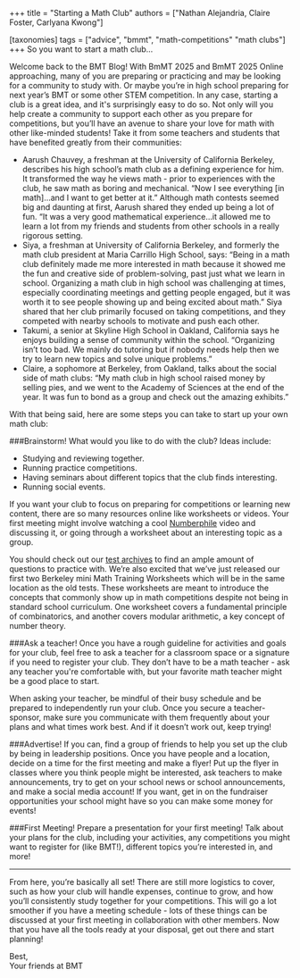 +++
title = "Starting a Math Club"
authors = ["Nathan Alejandria, Claire Foster, Carlyana Kwong"]

[taxonomies] 
tags = ["advice", "bmmt", "math-competitions" "math clubs"]
+++
So you want to start a math club...

Welcome back to the BMT Blog! With BmMT 2025 and BmMT 2025 Online approaching, many of you are preparing or practicing and may be looking for a community to study with. Or maybe you’re in high school preparing for next year’s BMT or some other STEM competition. In any case, starting a club is a great idea, and it's surprisingly easy to do so. Not only will you help create a community to support each other as you prepare for competitions, but you’ll have an avenue to share your love for math with other like-minded students! Take it from some teachers and students that have benefited greatly from their communities:

- Aarush Chauvey, a freshman at the University of California Berkeley, describes his high school’s math club as a defining experience for him. It transformed the way he views math - prior to experiences with the club, he saw math as boring and mechanical. “Now I see everything [in math]…and I want to get better at it.” Although math contests seemed big and daunting at first, Aarush shared they ended up being a lot of fun. “It was a very good mathematical experience…it allowed me to learn a lot from my friends and students from other schools in a really rigorous setting.
- Siya, a freshman at University of California Berkeley, and formerly the math club president at Maria Carrillo High School, says: “Being in a math club definitely made me more interested in math because it showed me the fun and creative side of problem-solving, past just what we learn in school. Organizing a math club in high school was challenging at times, especially coordinating meetings and getting people engaged, but it was worth it to see people showing up and being excited about math.” Siya shared that her club primarily focused on taking competitions, and they competed with nearby schools to motivate and push each other. 
- Takumi, a senior at Skyline High School in Oakland, California says he enjoys building a sense of community within the school. “Organizing isn’t too bad. We mainly do tutoring but if nobody needs help then we try to learn new topics and solve unique problems.”
- Claire, a sophomore at Berkeley, from Oakland, talks about the social side of math clubs: “My math club in high school raised money by selling pies, and we went to the Academy of Sciences at the end of the year. It was fun to bond as a group and check out the amazing exhibits.”


With that being said, here are some steps you can take to start up your own math club:

###Brainstorm!
What would you like to do with the club? Ideas include:
- Studying and reviewing together.
- Running practice competitions.
- Having seminars about different topics that the club finds interesting.
- Running social events.

If you want your club to focus on preparing for competitions or learning new content, there are so many resources online like worksheets or videos. Your first meeting might involve watching a cool [Numberphile](https://www.youtube.com/numberphile) video and discussing it, or going through a worksheet about an interesting topic as a group. 

You should check out our [test archives](https://berkeley.mt/archives/ ) to find an ample amount of questions to practice with. We’re also excited that we’ve just released our first two Berkeley mini Math Training Worksheets which will be in the same location as the old tests. These worksheets are meant to introduce the concepts that commonly show up in math competitions despite not being in standard school curriculum. One worksheet covers a fundamental principle of combinatorics, and another covers modular arithmetic, a key concept of number theory.

###Ask a teacher!
Once you have a rough guideline for activities and goals for your club, feel free to ask a teacher for a classroom space or a signature if you need to register your club. They don’t have to be a math teacher - ask any teacher you're comfortable with, but your favorite math teacher might be a good place to start. 

When asking your teacher, be mindful of their busy schedule and be prepared to independently run your club. Once you secure a teacher-sponsor, make sure you communicate with them frequently about your plans and what times work best. And if it doesn’t work out, keep trying!

###Advertise!
If you can, find a group of friends to help you set up the club by being in leadership positions. Once you have people and a location, decide on a time for the first meeting and make a flyer! Put up the flyer in classes where you think people might be interested, ask teachers to make announcements, try to get on your school news or school announcements, and make a social media account! If you want, get in on the fundraiser opportunities your school might have so you can make some money for events!

###First Meeting!
Prepare a presentation for your first meeting! Talk about your plans for the club, including your activities, any competitions you might want to register for (like BMT!), different topics you’re interested in, and more! 

---

From here, you’re basically all set! There are still more logistics to cover, such as how your club will handle expenses, continue to grow, and how you’ll consistently study together for your competitions. This will go a lot smoother if you have a meeting schedule - lots of these things can be discussed at your first meeting in collaboration with other members. Now that you have all the tools ready at your disposal, get out there and start planning!

Best, <br>
Your friends at BMT
